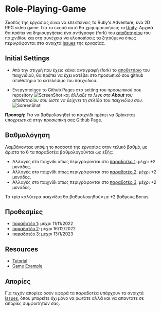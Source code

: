 # Role-Playing-Game

Σκοπός της εργασίας είναι να επεκτείνεις το Ruby's Adventure, ένα 2D RPG video game. Για το σκοπό αυτό θα χρησιμοποιήσεις τo [Unity](https://unity.com/). Αρχικά θα πρέπει να δημιουργήσεις ένα αντίγραφο (fork) του [αποθετηρίου](https://github.com/merkourisa/Role-Playing-Game) του παιχνιδίου και στη συνέχεια να υλοποιήσεις τα ζητούμενα όπως περιγράφονται στα ανοιχτά [issues](https://github.com/merkourisa/Role-Playing-Game/issues) της εργασίας.

## Initial Settings
- Από την στιγμή που έχεις κάνει αντιγραφή (fork) το [αποθετήριο](https://github.com/merkourisa/Role-Playing-Game) του παιχνιδιού, θα πρέπει να έχει κατέβει στο προσωπικό σου github αποθετήριο το εκτελέσιμο του παιχνιδιού.

- Ενεργοποίησε το Github Pages στα setting του προσωπικού σου repository ![ScreenShot](1.png) και *άλλαξε το λινκ στο **About** του αποθετηρίου σου ώστε να δείχνει τη σελίδα του παιχνιδιού σου.*
![ScreenShot](2.png)

**Προσοχή:** Για να βαθμολογηθεί το παιχνίδι πρέπει να βρίσκεται υποχρεωτικά στην προσωπική σας Github Page.

## Βαθμολόγηση
Λαμβάνοντας υπόψη το ποσοστό της εργασίας στον τελικό βαθμό, με άριστα το 6 τα παραδοτέα βαθμολογούνται ως εξής:
- Αλλαγές στο παιχνίδι όπως περιγράφονται στο [παραδοτέο 1](https://github.com/merkourisa/Role-Playing-Game/issues/1): μέχρι +2 μονάδες. 
- Αλλαγές στο παιχνίδι όπως περιγράφονται στο [παραδοτέο 2](https://github.com/merkourisa/Role-Playing-Game/issues/2): μέχρι +2 μονάδες.
- Αλλαγές στο παιχνίδι όπως περιγράφονται στο [παραδοτέο 3](https://github.com/merkourisa/Role-Playing-Game/issues/3): μέχρι +2 μονάδες.

Τα τρία καλύτερα παιχνίδια θα βαθμολογηθούν με +2 βαθμούς Bonus

## Προθεσμίες
- [παραδοτέο 1](https://github.com/merkourisa/Role-Playing-Game/issues/1): μέχρι 11/11/2022 
- [παραδοτέο 2](https://github.com/merkourisa/Role-Playing-Game/issues/2): μέχρι 16/12/2022
- [παραδοτέο 3](https://github.com/merkourisa/Role-Playing-Game/issues/3): μέχρι 13/1/2023

## Resources

- [Tutorial](https://learn.unity.com/project/ruby-s-2d-rpg?uv=2020.3)
- [Game Example](https://psarrask.github.io/Pacman/)

## Απορίες

Για τυχόν απορίες όσον αφορά τα παραδοτέα υπάρχουν τα ανοιχτά [issues](https://github.com/merkourisa/Role-Playing-Game/issues), όπου μπορείτε όχι μόνο να ρωτάτε αλλά και να απαντάτε σε απορίες συμφοιτητών σας. 
